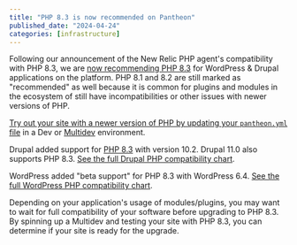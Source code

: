 ```yaml
---
title: "PHP 8.3 is now recommended on Pantheon"
published_date: "2024-04-24"
categories: [infrastructure]
---
```


Following our announcement of the New Relic PHP agent's compatibility with PHP 8.3, we are [now recommending PHP 8.3](/guides/php) for WordPress & Drupal applications on the platform. PHP 8.1 and 8.2 are still marked as "recommended" as well because it is common for plugins and modules in the ecosystem of still have incompatibilities or other issues with newer versions of PHP.

[Try out your site with a newer version of PHP by updating your `pantheon.yml` file](/guides/php/php-versions#configure-your-php-version) in a Dev or [Multidev](/guides/multidev) environment. 

Drupal added support for [PHP 8.3](https://www.php.net/releases/8.3/en.php) with version 10.2. Drupal 11.0 also supports PHP 8.3. [See the full Drupal PHP compatibility chart](https://www.drupal.org/docs/getting-started/system-requirements/php-requirements). 

WordPress added "beta support" for PHP 8.3 with WordPress 6.4. [See the full WordPress PHP compatibility chart](https://make.wordpress.org/core/handbook/references/php-compatibility-and-wordpress-versions/).

Depending on your application's usage of modules/plugins, you may want to wait for full compatibility of your software before upgrading to PHP 8.3. By spinning up a Multidev and testing your site with PHP 8.3, you can determine if your site is ready for the upgrade.